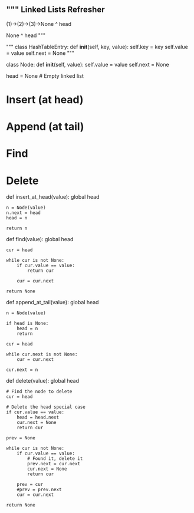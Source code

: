 """
Linked Lists Refresher
----------------------

(1)->(2)->(3)->None
 ^
head

None
 ^
head
"""

"""
class HashTableEntry:
	def __init__(self, key, value):
		self.key = key
		self.value = value
		self.next = None
"""

class Node:
	def __init__(self, value):
		self.value = value
		self.next = None


head = None  # Empty linked list

# Insert (at head)
# Append (at tail)
# Find
# Delete

def insert_at_head(value):
	global head

	n = Node(value)
	n.next = head
	head = n

	return n

def find(value):
	global head

	cur = head

	while cur is not None:
		if cur.value == value:
			return cur

		cur = cur.next

	return None

def append_at_tail(value):
	global head

	n = Node(value)

	if head is None:
		head = n
		return

	cur = head

	while cur.next is not None:
		cur = cur.next

	cur.next = n

def delete(value):
	global head

	# Find the node to delete
	cur = head

	# Delete the head special case
	if cur.value == value:
		head = head.next
		cur.next = None
		return cur

	prev = None

	while cur is not None:
		if cur.value == value:
			# Found it, delete it
			prev.next = cur.next
			cur.next = None
			return cur

		prev = cur
		#prev = prev.next
		cur = cur.next

	return None
